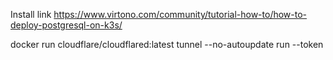Install link
https://www.virtono.com/community/tutorial-how-to/how-to-deploy-postgresql-on-k3s/

docker run cloudflare/cloudflared:latest tunnel --no-autoupdate run --token 